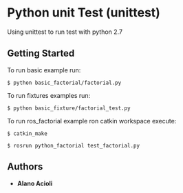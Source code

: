 # Python unit Test (unittest)
Using unittest to run test with python 2.7

## Getting Started

To run basic example run:

```
$ python basic_factorial/factorial.py
```

To run fixtures examples run:

```
$ python basic_fixture/factorial_test.py
```

To run ros_factorial example ron catkin workspace execute:

```
$ catkin_make
```

```
$ rosrun python_factorial test_factorial.py
```

## Authors

* **Alano Acioli** 
